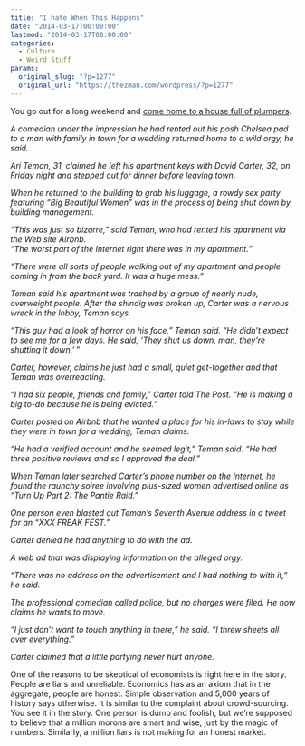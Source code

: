 ```yaml
---
title: "I hate When This Happens"
date: "2014-03-17T00:00:00"
lastmod: "2014-03-17T00:00:00"
categories:
  - Culture
  - Weird Stuff
params:
  original_slug: "?p=1277"
  original_url: "https://thezman.com/wordpress/?p=1277"
---
```


You go out for a long weekend and <a
href="http://nypost.com/2014/03/17/airbnb-renter-claims-he-returned-home-to-an-orgy/?utm_campaign=SocialFlow&amp;utm_source=NYPTwitter&amp;utm_medium=SocialFlow"
rel="noopener noreferrer" target="_blank">come home to a house full of
plumpers</a>.

*A comedian under the impression he had rented out his posh Chelsea pad
to a man with family in town for a wedding returned home to a wild orgy,
he said.*

*Ari Teman, 31, claimed he left his apartment keys with David Carter,
32, on Friday night and stepped out for dinner before leaving town.*

*When he returned to the building to grab his luggage, a rowdy sex party
featuring “Big Beautiful Women” was in the process of being shut down by
building management.*

*“This was just so bizarre,” said Teman, who had rented his apartment
via the Web site Airbnb.*  
*“The worst part of the Internet right there was in my apartment.”*

*“There were all sorts of people walking out of my apartment and people
coming in from the back yard. It was a huge mess.”*

*Teman said his apartment was trashed by a group of nearly nude,
overweight people. After the shindig was broken up, Carter was a nervous
wreck in the lobby, Teman says.*

*“This guy had a look of horror on his face,” Teman said. “He didn’t
expect to see me for a few days. He said, ‘They shut us down, man,
they’re shutting it down.’ ”*

*Carter, however, claims he just had a small, quiet get-together and
that Teman was overreacting.*

*“I had six people, friends and family,” Carter told The Post. “He is
making a big to-do because he is being evicted.”*

*Carter posted on Airbnb that he wanted a place for his in-laws to stay
while they were in town for a wedding, Teman claims.*

*“He had a verified account and he seemed legit,” Teman said. “He had
three positive reviews and so I approved the deal.”*

*When Teman later searched Carter’s phone number on the Internet, he
found the raunchy soiree involving plus-sized women advertised online as
“Turn Up Part 2: The Pantie Raid.”*

*One person even blasted out Teman’s Seventh Avenue address in a tweet
for an “XXX FREAK FEST.”*

*Carter denied he had anything to do with the ad.*

*A web ad that was displaying information on the alleged orgy.*

*“There was no address on the advertisement and I had nothing to with
it,” he said.*

*The professional comedian called police, but no charges were filed. He
now claims he wants to move.*

*“I just don’t want to touch anything in there,” he said. “I threw
sheets all over everything.”*

*Carter claimed that a little partying never hurt anyone.*

One of the reasons to be skeptical of economists is right here in the
story. People are liars and unreliable. Economics has as an axiom that
in the aggregate, people are honest. Simple observation and 5,000 years
of history says otherwise. It is similar to the complaint about
crowd-sourcing. You see it in the story. One person is dumb and foolish,
but we’re supposed to believe that a million morons are smart and wise,
just by the magic of numbers. Similarly, a million liars is not making
for an honest market.
